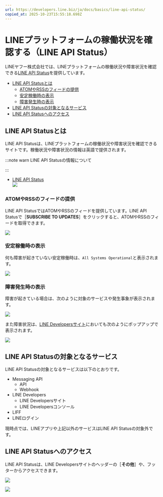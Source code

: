 ```yaml
---
url: https://developers.line.biz/ja/docs/basics/line-api-status/
copied_at: 2025-10-23T15:55:18.698Z
---
```

# LINEプラットフォームの稼働状況を確認する（LINE API Status）

LINEヤフー株式会社では、LINEプラットフォームの稼働状況や障害状況を確認できる[LINE API Status](https://api.line-status.info/)を提供しています。

*   [LINE API Statusとは](#status-01)
    *   [ATOMやRSSのフィードの提供](#status-subscribe)
    *   [安定稼働時の表示](#status-02)
    *   [障害発生時の表示](#status-03)
*   [LINE API Statusの対象となるサービス](#status-04)
*   [LINE API Statusへのアクセス](#status-05)

## LINE API Statusとは

LINE API Statusは、LINEプラットフォームの稼働状況や障害状況を確認できるサイトです。稼働状況や障害状況の情報は英語で提供されます。

:::note warn
LINE API Statusの情報について

:::

*   [LINE API Status](https://api.line-status.info/)  
    ![](https://developers.line.biz/media/basics/line-api-status.png)

### ATOMやRSSのフィードの提供

LINE API StatusではATOMやRSSのフィードを提供しています。LINE API Statusで［**SUBSCRIBE TO UPDATES**］をクリックすると、ATOMやRSSのフィードを取得できます。

![](https://developers.line.biz/media/news/line_api_status_rss_feed.png)

### 安定稼働時の表示

何も障害が起きていない安定稼働時は、`All Systems Operational`と表示されます。

![](https://developers.line.biz/media/news/line_api_status_operational.png)

### 障害発生時の表示

障害が起きている場合は、次のように対象のサービスや発生事象が表示されます。

![](https://developers.line.biz/media/news/line_api_status_outage.png)

また障害状況は、[LINE Developersサイト](https://developers.line.biz/ja/)においても次のようにポップアップで表示されます。

![](https://developers.line.biz/media/news/line_api_status_outage_popup.png)

## LINE API Statusの対象となるサービス

LINE API Statusの対象となるサービスは以下のとおりです。

*   Messaging API
    *   API
    *   Webhook
*   LINE Developers
    *   LINE Developersサイト
    *   LINE Developersコンソール
*   LIFF
*   LINEログイン

現時点では、LINEアプリや上記以外のサービスはLINE API Statusの対象外です。

## LINE API Statusへのアクセス

LINE API Statusは、LINE Developersサイトのヘッダーの［**その他**］や、フッターからアクセスできます。

![](https://developers.line.biz/media/basics/line-api-status-from-header-ja.png)

![](https://developers.line.biz/media/basics/line-api-status-from-footer-ja.png)